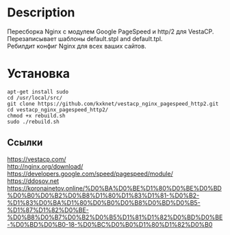 # Description
Пересборка Nginx c модулем Google PageSpeed и http/2 для VestaCP.  
Перезаписывает шаблоны default.stpl and default.tpl.  
Ребилдит конфиг Nginx для всех ваших сайтов.
# Установка
    apt-get install sudo
    cd /usr/local/src/
    git clone https://github.com/kxknet/vestacp_nginx_pagespeed_http2.git
    cd vestacp_nginx_pagespeed_http2/
    chmod +x rebuild.sh
    sudo ./rebuild.sh
Ссылки
-----------
<https://vestacp.com/>  
<http://nginx.org/download/>  
<https://developers.google.com/speed/pagespeed/module/>  
<https://ddosov.net>
https://koronainetov.online/%D0%BA%D0%BE%D1%80%D0%BE%D0%BD%D0%B0%D0%B2%D0%B8%D1%80%D1%83%D1%81-%D0%B2-%D1%83%D0%BA%D1%80%D0%B0%D0%B8%D0%BD%D0%B5-%D1%87%D1%82%D0%BE-%D0%B8%D0%B7%D0%B2%D0%B5%D1%81%D1%82%D0%BD%D0%BE-%D0%BD%D0%B0-18-%D0%BC%D0%B0%D1%80%D1%82%D0%B0
